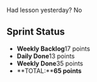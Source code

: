 Had lesson yesterday? No

## Sprint Status
-   **Weekly Backlog**17 points
-   **Daily Done**13 points
-   **Weekly Done**35 points
-   **TOTAL:****65 points**